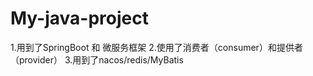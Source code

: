 # My-java-project
1.用到了SpringBoot 和 微服务框架
2.使用了消费者（consumer）和提供者（provider）
3.用到了nacos/redis/MyBatis
